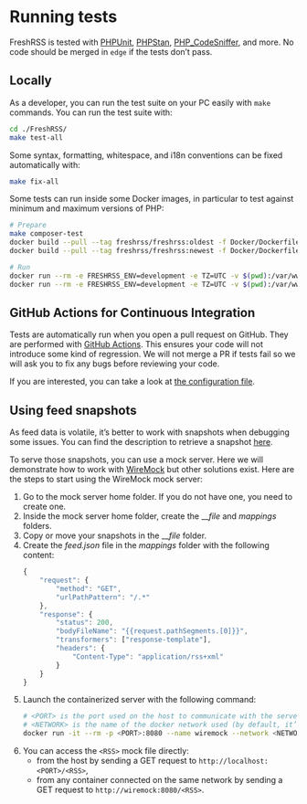 # Running tests

FreshRSS is tested with [PHPUnit](https://phpunit.de/), [PHPStan](https://phpstan.org/), [PHP\_CodeSniffer](https://github.com/PHPCSStandards/PHP_CodeSniffer/), and more.
No code should be merged in `edge` if the tests don’t pass.

## Locally

As a developer, you can run the test suite on your PC easily with `make` commands. You can run the test suite with:

```sh
cd ./FreshRSS/
make test-all
```

Some syntax, formatting, whitespace, and i18n conventions can be fixed automatically with:

```sh
make fix-all
```

Some tests can run inside some Docker images, in particular to test against minimum and maximum versions of PHP:

```sh
# Prepare
make composer-test
docker build --pull --tag freshrss/freshrss:oldest -f Docker/Dockerfile-Oldest .
docker build --pull --tag freshrss/freshrss:newest -f Docker/Dockerfile-Newest .

# Run
docker run --rm -e FRESHRSS_ENV=development -e TZ=UTC -v $(pwd):/var/www/FreshRSS freshrss/freshrss:oldest bin/composer test
docker run --rm -e FRESHRSS_ENV=development -e TZ=UTC -v $(pwd):/var/www/FreshRSS freshrss/freshrss:newest bin/composer test
```

## GitHub Actions for Continuous Integration

Tests are automatically run when you open a pull request on GitHub.
They are performed with [GitHub Actions](https://github.com/FreshRSS/FreshRSS/actions).
This ensures your code will not introduce some kind of regression. We will not merge a PR if tests fail so we will ask you to fix any bugs before reviewing your code.

If you are interested, you can take a look at [the configuration file](https://github.com/FreshRSS/FreshRSS/blob/edge/.github/workflows/tests.yml).

## Using feed snapshots

As feed data is volatile, it’s better to work with snapshots when debugging some issues.
You can find the description to retrieve a snapshot [here](06_Reporting_Bugs.md#how-to-provide-feed-data).

To serve those snapshots, you can use a mock server.
Here we will demonstrate how to work with [WireMock](https://wiremock.org/) but other solutions exist.
Here are the steps to start using the WireMock mock server:

1. Go to the mock server home folder.
If you do not have one, you need to create one.
1. Inside the mock server home folder, create the ___file_ and _mappings_ folders.
1. Copy or move your snapshots in the ___file_ folder.
1. Create the _feed.json_ file in the _mappings_ folder with the following content:
	```js
	{
		"request": {
			"method": "GET",
			"urlPathPattern": "/.*"
		},
		"response": {
			"status": 200,
			"bodyFileName": "{{request.pathSegments.[0]}}",
			"transformers": ["response-template"],
			"headers": {
				"Content-Type": "application/rss+xml"
			}
		}
	}
	```
1. Launch the containerized server with the following command:
	```bash
	# <PORT> is the port used on the host to communicate with the server
	# <NETWORK> is the name of the docker network used (by default, it’s freshrss-network)
	docker run -it --rm -p <PORT>:8080 --name wiremock --network <NETWORK> -v $PWD:/home/wiremock wiremock/wiremock:latest-alpine --local-response-templating
	```
1. You can access the `<RSS>` mock file directly:
   * from the host by sending a GET request to `http://localhost:<PORT>/<RSS>`,
   * from any container connected on the same network by sending a GET request to `http://wiremock:8080/<RSS>`.
